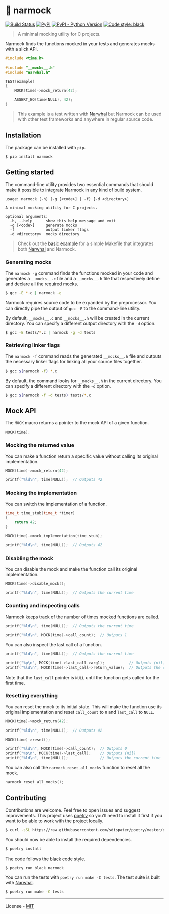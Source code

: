 # 🎣 narmock

[![Build Status](https://travis-ci.com/vberlier/narmock.svg?branch=master)](https://travis-ci.com/vberlier/narmock)
[![PyPI](https://img.shields.io/pypi/v/narmock.svg)](https://pypi.org/project/narmock/)
[![PyPI - Python Version](https://img.shields.io/pypi/pyversions/narmock.svg)](https://pypi.org/project/narmock/)
[![Code style: black](https://img.shields.io/badge/code%20style-black-000000.svg)](https://github.com/ambv/black)

> A minimal mocking utility for C projects.

Narmock finds the functions mocked in your tests and generates mocks with a slick API.

```c
#include <time.h>

#include "__mocks__.h"
#include "narwhal.h"

TEST(example)
{
    MOCK(time)->mock_return(42);

    ASSERT_EQ(time(NULL), 42);
}
```

> This example is a test written with [Narwhal](https://github.com/vberlier/narwhal) but Narmock can be used with other test frameworks and anywhere in regular source code.

## Installation

The package can be installed with `pip`.

```bash
$ pip install narmock
```

## Getting started

The command-line utility provides two essential commands that should make it possible to integrate Narmock in any kind of build system.

```
usage: narmock [-h] (-g [<code>] | -f) [-d <directory>]

A minimal mocking utility for C projects.

optional arguments:
  -h, --help      show this help message and exit
  -g [<code>]     generate mocks
  -f              output linker flags
  -d <directory>  mocks directory
```

> Check out the [basic example](https://github.com/vberlier/narmock/tree/master/examples/basic) for a simple Makefile that integrates both [Narwhal](https://github.com/vberlier/narwhal) and Narmock.

### Generating mocks

The `narmock -g` command finds the functions mocked in your code and generates a `__mocks__.c` file and a `__mocks__.h` file that respectively define and declare all the required mocks.

```bash
$ gcc -E *.c | narmock -g
```

Narmock requires source code to be expanded by the preprocessor. You can directly pipe the output of `gcc -E` to the command-line utility.

By default, `__mocks__.c` and `__mocks__.h` will be created in the current directory. You can specify a different output directory with the `-d` option.

```bash
$ gcc -E tests/*.c | narmock -g -d tests
```

### Retrieving linker flags

The `narmock -f` command reads the generated `__mocks__.h` file and outputs the necessary linker flags for linking all your source files together.

```bash
$ gcc $(narmock -f) *.c
```

By default, the command looks for `__mocks__.h` in the current directory. You can specify a different directory with the `-d` option.

```bash
$ gcc $(narmock -f -d tests) tests/*.c
```

## Mock API

The `MOCK` macro returns a pointer to the mock API of a given function.

```c
MOCK(time);
```

### Mocking the returned value

You can make a function return a specific value without calling its original implementation.

```c
MOCK(time)->mock_return(42);

printf("%ld\n", time(NULL));  // Outputs 42
```

### Mocking the implementation

You can switch the implementation of a function.

```c
time_t time_stub(time_t *timer)
{
    return 42;
}

MOCK(time)->mock_implementation(time_stub);

printf("%ld\n", time(NULL));  // Outputs 42
```

### Disabling the mock

You can disable the mock and make the function call its original implementation.

```c
MOCK(time)->disable_mock();

printf("%ld\n", time(NULL));  // Outputs the current time
```

### Counting and inspecting calls

Narmock keeps track of the number of times mocked functions are called.

```c
printf("%ld\n", time(NULL));  // Outputs the current time

printf("%ld\n", MOCK(time)->call_count);  // Outputs 1
```

You can also inspect the last call of a function.

```c
printf("%ld\n", time(NULL));  // Outputs the current time

printf("%p\n", MOCK(time)->last_call->arg1);           // Outputs (nil)
printf("%ld\n", MOCK(time)->last_call->return_value);  // Outputs the current time
```

Note that the `last_call` pointer is `NULL` until the function gets called for the first time.

### Resetting everything

You can reset the mock to its initial state. This will make the function use its original implementation and reset `call_count` to `0` and `last_call` to `NULL`.

```c
MOCK(time)->mock_return(42);

printf("%ld\n", time(NULL));  // Outputs 42

MOCK(time)->reset();

printf("%ld\n", MOCK(time)->call_count);  // Outputs 0
printf("%p\n", MOCK(time)->last_call);    // Outputs (nil)
printf("%ld\n", time(NULL));              // Outputs the current time
```

You can also call the `narmock_reset_all_mocks` function to reset all the mock.

```c
narmock_reset_all_mocks();
```

## Contributing

Contributions are welcome. Feel free to open issues and suggest improvements. This project uses [poetry](https://poetry.eustace.io/) so you'll need to install it first if you want to be able to work with the project locally.

```bash
$ curl -sSL https://raw.githubusercontent.com/sdispater/poetry/master/get-poetry.py | python
```

You should now be able to install the required dependencies.

```bash
$ poetry install
```

The code follows the [black](https://github.com/ambv/black) code style.

```bash
$ poetry run black narmock
```

You can run the tests with `poetry run make -C tests`. The test suite is built with [Narwhal](https://github.com/vberlier/narwhal).

```bash
$ poetry run make -C tests
```

---

License - [MIT](https://github.com/vberlier/narmock/blob/master/LICENSE)
